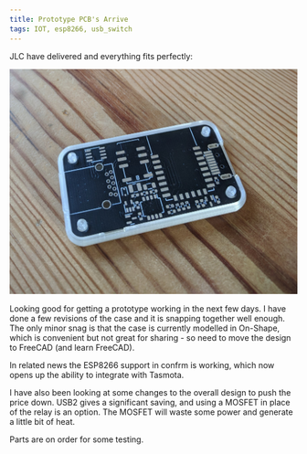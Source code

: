 ```yaml
---
title: Prototype PCB's Arrive
tags: IOT, esp8266, usb_switch
---
```


JLC have delivered and everything fits perfectly:

![USB Switch PCB](/assets/images/2021-02-12-1.jpg)

Looking good for getting a prototype working in the next few days. I have done a few revisions of the case and it is snapping together well enough. The only minor snag is that the case is currently modelled in On-Shape, which is convenient but not great for sharing - so need to move the design to FreeCAD (and learn FreeCAD).

In related news the ESP8266 support in confrm is working, which now opens up the ability to integrate with Tasmota.

I have also been looking at some changes to the overall design to push the price down. USB2 gives a significant saving, and using a MOSFET in place of the relay is an option. The MOSFET will waste some power and generate a little bit of heat.

Parts are on order for some testing.
